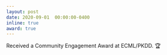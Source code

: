 ```yaml
---
layout: post
date: 2020-09-01  00:00:00-0400
inline: true
award: true
---
```


Received a Community Engagement Award at ECML/PKDD. :trophy: